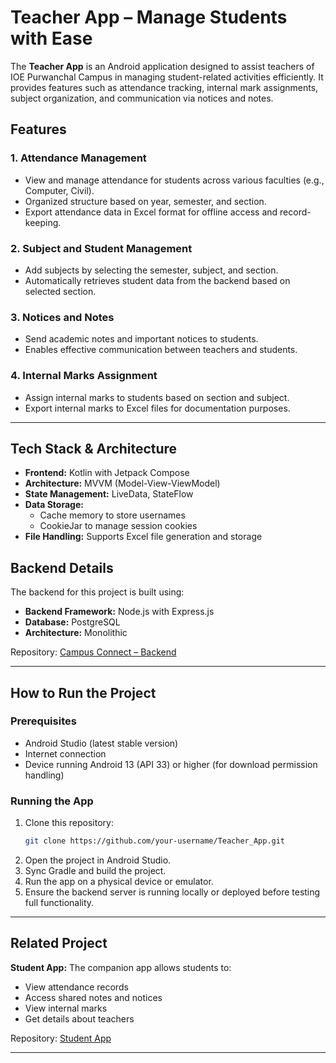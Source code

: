 # Teacher App – Manage Students with Ease

The **Teacher App** is an Android application designed to assist teachers of IOE Purwanchal Campus in managing student-related activities efficiently. It provides features such as attendance tracking, internal mark assignments, subject organization, and communication via notices and notes.

## Features

### 1. Attendance Management
- View and manage attendance for students across various faculties (e.g., Computer, Civil).
- Organized structure based on year, semester, and section.
- Export attendance data in Excel format for offline access and record-keeping.

### 2. Subject and Student Management
- Add subjects by selecting the semester, subject, and section.
- Automatically retrieves student data from the backend based on selected section.

### 3. Notices and Notes
- Send academic notes and important notices to students.
- Enables effective communication between teachers and students.

### 4. Internal Marks Assignment
- Assign internal marks to students based on section and subject.
- Export internal marks to Excel files for documentation purposes.

---

## Tech Stack & Architecture

- **Frontend:** Kotlin with Jetpack Compose
- **Architecture:** MVVM (Model-View-ViewModel)
- **State Management:** LiveData, StateFlow
- **Data Storage:**
  - Cache memory to store usernames
  - CookieJar to manage session cookies
- **File Handling:** Supports Excel file generation and storage

## Backend Details

The backend for this project is built using:
- **Backend Framework:** Node.js with Express.js
- **Database:** PostgreSQL
- **Architecture:** Monolithic

Repository: [Campus Connect – Backend](https://github.com/Sangyog10/Campus-connect)

---

## How to Run the Project

### Prerequisites
- Android Studio (latest stable version)
- Internet connection
- Device running Android 13 (API 33) or higher (for download permission handling)

### Running the App
1. Clone this repository:
   ```bash
   git clone https://github.com/your-username/Teacher_App.git
   ```
2. Open the project in Android Studio.
3. Sync Gradle and build the project.
4. Run the app on a physical device or emulator.
5. Ensure the backend server is running locally or deployed before testing full functionality.

---

## Related Project

**Student App:** The companion app allows students to:
- View attendance records
- Access shared notes and notices
- View internal marks
- Get details about teachers

Repository: [Student App](https://github.com/Sanskar-Rijal/Student_App)

---
